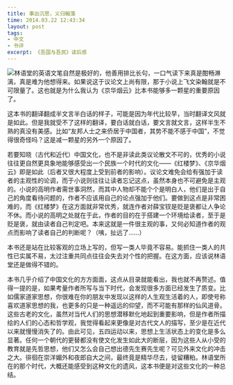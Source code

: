 ```yaml
---
title: 事出沉思，义归翰藻
time: 2014.03.22 12:43:34
layout: post
tags:
- 中文
- 书评
excerpt: 《吾国与吾民》读后感
---
```


<a href="http://book.douban.com/subject/3200831/" target="_blank"><img class="book-img" src="{{ site.url }}/img/loading.gif" data-src="http://img5.douban.com/lpic/s3259778.jpg" /></a>林语堂的英语文笔自然是极好的，他善用排比长句，一口气读下来真是酣畅淋漓，真是难为他想得来。如果说这于议论文上尚有限，那于小说上飞文染翰就是不可限量了。这也就是为什么我认为《京华烟云》比本书能够多一颗星的重要原因了。 

这本书的翻译翻成半文言半白话的样子，可能是因为年代比较早，当时翻译文风就是如此。但是我就受不了这样的翻译，要白话就白话，要文言就文言，这样半生不熟的真没有美感。比如“友邦人士之来侨居于中国者，其势不能不感于中国”，不觉得很奇怪吗？这是减一颗星的另外一个原因了。 

若要知晓（古代和近代）中国文化，也不是非读此类议论散文不可的，优秀的小说往往更自然更具象地能够感受出一个民族一个时代的文化——《红楼梦》、《京华烟云》即是如此（后者又很大程度上受到前者的影响）。议论文难免会给有强加于读者的主观性的论调，而于小说则往往让读者忘记这点，虽然本身也不可避免是主观的。小说的高明作者需世事洞然，而其中人物却不能个个是明白人，他们是出于自己的角度看待问题的，作者不应该用自己的论点强加于他们。要做到这点是非常困难的，而《红楼梦》在这方面就非常优秀，就连作者对薛宝钗是贬是褒都让人争论不休。而小说的高明之处就在于此，作者的目的在于搭建一个环境给读者，至于是贬是褒，就由读者自己判定吧。本来这就是一件很主观的事，又何必知道作者的观点而影响了读者自己的判断呢？（咦，扯远了……）

本书还是站在比较客观的立场上写的，但写一类人毕竟不容易。能抓住一类人的共性已实属不易，太过注重共同点往往会失去对个性的把握。在这方面，应该说林语堂还是做得不错的。 

本书几乎介绍了中国文化的方方面面，这点从目录就能看出，我也就不再赘述。值得一提的是，如果考量作者所写与当下时代，会发现很多方面已经发生了质变。比如儒家道家思想，你很难在你的朋友中发现以这样的人生观生活着的人，即使号称喜欢道家思想的我，也更多的只是一种遥远的仰望，而不可能有那样的仙风道骨。这些古老的文化，虽然对当代人们的思想潜移默化地起到重要影响，但是作者所描绘的人们的心态和哲学观，我觉得看起来更像是对古代文人的描写，至少是在近代以来就慢慢消失了的。由此可见，五四运动以来，思想上生活状态上的变化是多么显著。任何一个朝代的更替都没有使文化发生如此大的断层，因为这些人从小受的教育就是先哲思想，他们又怎么会自己想出德先生赛先生呢？可见外来文化的冲击之大。徘徊在崇洋媚外和夜郎自大之间，最终竟是精华尽去，徒留糟粕。林语堂所在的那个时代，大概还能感受到这种文化的遗风，这本书便是对这些文化的一种总结。
